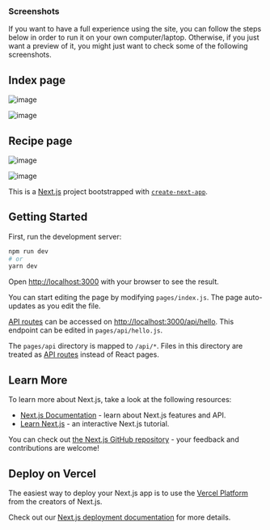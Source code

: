 ### Screenshots

If you want to have a full experience using the site, you can follow the steps below in order to run it on your own computer/laptop. Otherwise, if you just want a preview of it, you might just want to check some of the following screenshots.

## Index page

![image](https://user-images.githubusercontent.com/67028249/135671069-f554650c-7406-409b-8d01-8d2aa090e3cc.png)

![image](https://user-images.githubusercontent.com/67028249/135671169-fee75bc4-6ed2-4e07-b5d3-5bf9b1d50848.png)

## Recipe page

![image](https://user-images.githubusercontent.com/67028249/135671257-cc04ba5f-ea27-49c3-bfdd-af081ed971f2.png)

![image](https://user-images.githubusercontent.com/67028249/135670942-0e323dff-1b51-4bb8-8068-a2217b2716b1.png)


This is a [Next.js](https://nextjs.org/) project bootstrapped with [`create-next-app`](https://github.com/vercel/next.js/tree/canary/packages/create-next-app).

## Getting Started

First, run the development server:

```bash
npm run dev
# or
yarn dev
```

Open [http://localhost:3000](http://localhost:3000) with your browser to see the result.

You can start editing the page by modifying `pages/index.js`. The page auto-updates as you edit the file.

[API routes](https://nextjs.org/docs/api-routes/introduction) can be accessed on [http://localhost:3000/api/hello](http://localhost:3000/api/hello). This endpoint can be edited in `pages/api/hello.js`.

The `pages/api` directory is mapped to `/api/*`. Files in this directory are treated as [API routes](https://nextjs.org/docs/api-routes/introduction) instead of React pages.

## Learn More

To learn more about Next.js, take a look at the following resources:

- [Next.js Documentation](https://nextjs.org/docs) - learn about Next.js features and API.
- [Learn Next.js](https://nextjs.org/learn) - an interactive Next.js tutorial.

You can check out [the Next.js GitHub repository](https://github.com/vercel/next.js/) - your feedback and contributions are welcome!

## Deploy on Vercel

The easiest way to deploy your Next.js app is to use the [Vercel Platform](https://vercel.com/new?utm_medium=default-template&filter=next.js&utm_source=create-next-app&utm_campaign=create-next-app-readme) from the creators of Next.js.

Check out our [Next.js deployment documentation](https://nextjs.org/docs/deployment) for more details.
